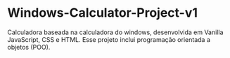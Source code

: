 # Windows-Calculator-Project-v1
Calculadora baseada na calculadora do windows, desenvolvida em Vanilla JavaScript, CSS e HTML. Esse projeto inclui programação orientada a objetos (POO).

